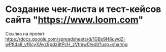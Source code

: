 # Создание чек-листа и тест-кейсов сайта "https://www.loom.com" 

Ссылка на проект https://docs.google.com/spreadsheets/d/1GBs9H8uwdZ-wP8da8_vf6cyXAyz9pdz8tPcH_zVtmw0/edit?usp=sharing
